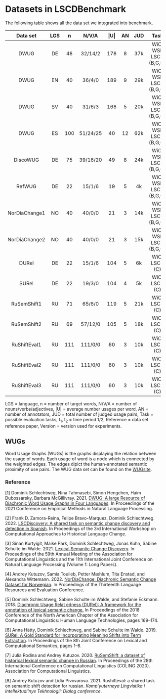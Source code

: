 # Datasets in LSCDBenchmark

The following table shows all the data set we integrated into benchmark.

|    Data set   | LGS |  n  |   N/V/A  | &#124;U&#124; | AN | JUD |          Task          | t<sub>1</sub> | t<sub>2</sub> | Reference | Version |
|:-------------:|:---:|:---:|:--------:|:-------------:|:--:|:---:|:----------------------:|:-------------:|:-------------:|:---------:|:--------:|
|      DWUG     | DE  | 48  | 32/14/2  |      178      | 8  | 37k | WiC, WSI, LSCD (B,G,C) |   1800–1899   |   1946–1990  | [Schlechtweg et al. (2021)](#paper1) | 2.2.0 |
|      DWUG     | EN  | 40  |  36/4/0  |      189      | 9  | 29k | WiC, WSI, LSCD (B,G,C) |   1810–1860   | 1960–2010  | [Schlechtweg et al. (2021)](#paper1) | 2.0.1 |
|      DWUG     | SV  | 40  |  31/6/3  |      168      | 5  | 20k | WiC, WSI, LSCD (B,G,C) |   1790–1830   | 1895–1903  | [Schlechtweg et al. (2021)](#paper1) | 2.0.1 |
|      DWUG     | ES  | 100 | 51/24/25 |      40       | 12 | 62k | WiC, WSI, LSCD (B,G,C) |   1810–1906   | 1994–2020  | [Zamora-Reina et al. (2022)](#paper2) | 4.0.0 |
|    DiscoWUG   | DE  | 75  | 39/16/20 |      49       | 8  | 24k | WiC, WSI, LSCD (B,G,C) |   1800–1899   | 1946–1990  | [Kurtyigit et al. (2021)](#paper3) | 1.1.1 |
|     RefWUG    | DE  | 22  |  15/1/6  |      19       | 5  | 4k  | WiC, WSI, LSCD (B,G,C) |   1750–1800   | 1850–1900  | ?  | 1.1.0 |
| NorDiaChange1 | NO  | 40  |  40/0/0  |      21       | 3  | 14k | WiC, WSI, LSCD (B,G,C) |   1929–1965   | 1970–2013  | [Kutuzov et al. (2022)](#paper4) | 1.0.0 |
| NorDiaChange2 | NO  | 40  |  40/0/0  |      21       | 3  | 15k | WiC, WSI, LSCD (B,G,C) |   1980–1990   | 2012–2019  | [Kutuzov et al. (2022)](#paper4) | 1.0.0 |
|     DURel     | DE  | 22  |  15/1/6  |      104      | 5  | 6k  |     WiC, LSCD (C)      |   1750–1800   | 1850–1900 | [Schlechtweg et al. (2018)](#paper5) | 3.0.0 |
|     SURel     | DE  | 22  |  19/3/0  |      104      | 4  | 5k  |     WiC, LSCD (C)      |   general   | domain | [Hätty et al. (2019)](#paper6) | 3.0.0 |
|  RuSemShift1  | RU  | 71  |  65/6/0  |      119      | 5  | 21k |     WiC, LSCD (C)      |   1682–1916   | 1918–1990 | [Rodina and Kutuzov (2020)](#paper7) | 2.0.0 |
|  RuSemShift2  | RU  | 69  | 57/12/0  |      105      | 5  | 18k |     WiC, LSCD (C)      |   1918–1990   | 1991–2016 | [Rodina and Kutuzov (2020)](#paper7) | 2.0.0 |
| RuShiftEval1  | RU  | 111 | 111/0/0  |      60       | 3  | 10k |     WiC, LSCD (C)      |   1682–1916   | 1918–1990 | [Kutuzov and Pivovarova (2021)](#paper8) | 2.0.0 |
| RuShiftEval2  | RU  | 111 | 111/0/0  |      60       | 3  | 10k |     WiC, LSCD (C)      |   1918–1990   | 1991–2016 | [Kutuzov and Pivovarova (2021)](#paper8) | 2.0.0 |
| RuShiftEval3  | RU  | 111 | 111/0/0  |      60       | 3  | 10k |     WiC, LSCD (C)      |   1682–1916   | 1991–2016 | [Kutuzov and Pivovarova (2021)](#paper8) | 2.0.0 |

LGS = language, n = number of target words, N/V/A = number of nouns/verbs/adjectives, |U| = average number usages per word, AN = number of annotators, JUD = total number of judged usage pairs, Task = possible evaluation tasks, t<sub>1</sub>, t<sub>2</sub> = time period 1/2, Reference = data set reference paper, Version = version used for experiments.

## WUGs

Word Usage Graphs (WUGs) is the graphs displaying the relation between the usage of words. Each usage of word is a node which is connected by the weighted edges. The edges dipict the human-annotated semantic proximity of use pairs. The WUG data set can be found on the [WUGsite](https://www.ims.uni-stuttgart.de/en/research/resources/experiment-data/wugs/).

### Reference

<a name="paper1">[1]</a>
Dominik Schlechtweg, Nina Tahmasebi, Simon Hengchen, Haim Dubossarsky, Barbara McGillivray. 2021. [DWUG: A large Resource of Diachronic Word Usage Graphs in Four Languages](https://aclanthology.org/2021.emnlp-main.567/). In Proceedings of the 2021 Conference on Empirical Methods in Natural Language Processing.

<a name="paper2">[2]</a>
Frank D. Zamora-Reina, Felipe Bravo-Marquez, Dominik Schlechtweg. 2022. [LSCDiscovery: A shared task on semantic change discovery and detection in Spanish](https://aclanthology.org/2022.lchange-1.16/). In Proceedings of the 3rd International Workshop on Computational Approaches to Historical Language Change.

<a name="paper3">[3]</a>
Sinan Kurtyigit, Maike Park, Dominik Schlechtweg, Jonas Kuhn, Sabine Schulte im Walde. 2021. [Lexical Semantic Change Discovery](https://aclanthology.org/2021.acl-long.543/). In Proceedings of the 59th Annual Meeting of the Association for Computational Linguistics and the 11th International Joint Conference on Natural Language Processing (Volume 1: Long Papers).

<a name="paper4">[4]</a>
Andrey Kutuzov, Samia Touileb, Petter Mæhlum, Tita Enstad, and Alexandra Wittemann. 2022. [NorDiaChange: Diachronic Semantic Change Dataset for Norwegian](https://aclanthology.org/2022.lrec-1.274/). In Proceedings of the Thirteenth Language Resources and Evaluation Conference.

<a name="paper5">[5]</a>
Dominik Schlechtweg, Sabine Schulte im Walde, and Stefanie Eckmann. 2018. [Diachronic Usage Relat
edness (DURel): A framework for the annotation of lexical semantic change.](https://aclanthology.org/N18-2027) In Proceedings of the 2018 Conference of the North American Chapter of the Association for Computational Linguistics: Human Language Technologies, pages 169–174.

<a name="paper6">[6]</a>
Anna Hätty, Dominik Schlechtweg, and Sabine Schulte im Walde. 2019. [SURel: A Gold Standard for Incorporating Meaning Shifts into Term Extraction](https://aclanthology.org/S19-1001). In Proceedings of the 8th Joint Conference on Lexical and Computational Semantics, pages 1–8.

<a name="paper7">[7]</a>
Julia Rodina and Andrey Kutuzov. 2020. [RuSemShift: a dataset of historical lexical semantic change in Russian](https://aclanthology.org/2020.coling-main.90). In Proceedings of the 28th International Conference on Computational Linguistics (COLING 2020). Association for Computational Linguistics.

<a name="paper8">[8]</a>
Andrey Kutuzov and Lidia Pivovarova. 2021. Rushifteval: a shared task on semantic shift detection for russian. _Komp’yuternaya Lingvistika i Intellektual’nye Tekhnologii: Dialog conference_.
